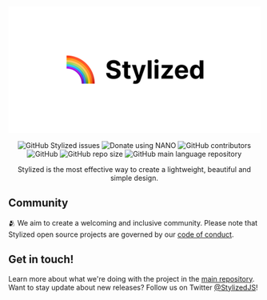 <a href="https://stylized.dev">
  <img src="https://github.com/stylizedjs/.github/blob/main/banner.png">
</a>
<p align="center">
  <img alt="GitHub Stylized issues" src="https://img.shields.io/github/issues/stylizedjs/stylized?color=992dd9&style=flat-square">
  <img alt="Donate using NANO" src="https://img.shields.io/badge/sponsor-nano-%234060e0?style=flat-square">
  <img alt="GitHub contributors" src="https://img.shields.io/github/contributors/stylizedjs/stylized?color=63ad60&style=flat-square">
  <img alt="GitHub" src="https://img.shields.io/github/license/stylizedjs/stylized?color=ffc95c&style=flat-square">
  <img alt="GitHub repo size" src="https://img.shields.io/github/repo-size/stylizedjs/stylized?color=fb942f&label=size&style=flat-square">
  <img alt="GitHub main language repository" src="https://img.shields.io/github/languages/top/stylizedjs/stylized?color=f03616&style=flat-square">
</p>
<p align="center">Stylized is the most effective way to create a lightweight, beautiful and simple design.</p>

## Community

🫂 We aim to create a welcoming and inclusive community. Please note that Stylized open source projects are governed by our [code of conduct](https://github.com/stylizedjs/.github/blob/main/code-of-conduct.md).

## Get in touch!

Learn more about what we're doing with the project in the [main repository](https://github.com/stylizedjs/stylized).
Want to stay update about new releases? Follow us on Twitter [@StylizedJS](https://twitter.com/stylizedjs)!
